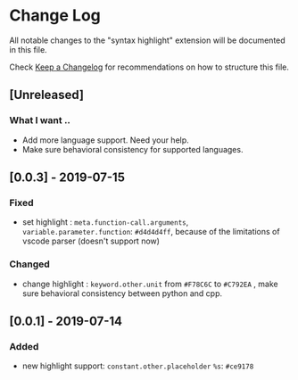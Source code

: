 # Change Log

All notable changes to the "syntax highlight" extension will be documented in this file.

Check [Keep a Changelog](http://keepachangelog.com/) for recommendations on how to structure this file.

## [Unreleased]
### What I want ..
- Add more language support. Need your help.
- Make sure behavioral consistency for supported languages.

## [0.0.3] - 2019-07-15
### Fixed
- set highlight : `meta.function-call.arguments`, `variable.parameter.function`: `#d4d4d4ff`, because of the limitations of vscode parser (doesn't support now) 
### Changed
- change highlight : `keyword.other.unit` from `#F78C6C` to `#C792EA` , make sure behavioral consistency between python and cpp.

## [0.0.1] - 2019-07-14
### Added
- new highlight support: `constant.other.placeholder` `%s`: `#ce9178`